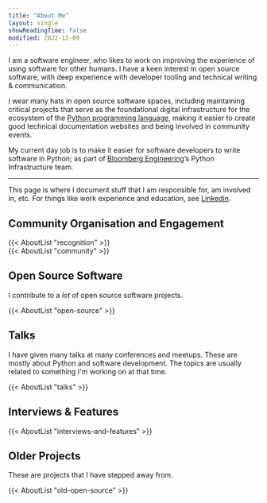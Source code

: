 ```yaml
---
title: "About Me"
layout: single
showReadingTime: false
modified: 2022-12-09
---
```


I am a software engineer, who likes to work on improving the experience of using
software for other humans. I have a keen interest in open source software, with
deep experience with developer tooling and technical writing & communication.

I wear many hats in open source software spaces, including maintaining critical
projects that serve as the foundational digital infrastructure for the ecosystem
of the [Python programming language], making it easier to create good technical
documentation websites and being involved in community events.

My current day job is to make it easier for software developers to write
software in Python; as part of [Bloomberg Engineering]’s Python Infrastructure
team.

[bloomberg engineering]:
  https://www.bloomberg.com/company/values/tech-at-bloomberg/python/
[python programming language]:
  https://en.wikipedia.org/wiki/Python_(programming_language)

---

This page is where I document stuff that I am responsible for, am involved in,
etc. For things like work experience and education, see [Linkedin].

[linkedin]: https://www.linkedin.com/in/pradyunsg/

## Community Organisation and Engagement

{{< AboutList "recognition" >}}  
{{< AboutList "community" >}}

## Open Source Software

I contribute to a _lot_ of open source software projects.

{{< AboutList "open-source" >}}

## Talks

I have given many talks at many conferences and meetups. These are mostly about
Python and software development. The topics are usually related to something I'm
working on at that time.

{{< AboutList "talks" >}}

## Interviews & Features

{{< AboutList "interviews-and-features" >}}

## Older Projects

These are projects that I have stepped away from.

{{< AboutList "old-open-source" >}}
